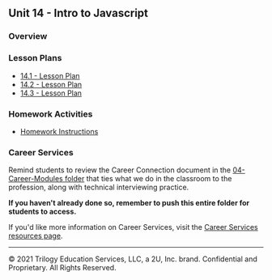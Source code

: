 ## Unit 14 - Intro to Javascript

### Overview

### Lesson Plans

* [14.1 - Lesson Plan](1/LessonPlan.md)
* [14.2 - Lesson Plan](2/LessonPlan.md)
* [14.3 - Lesson Plan](3/LessonPlan.md)

### Homework Activities

* [Homework Instructions](../../02-Homework/14-Intro-To-JavaScript/Instructions/README.md)

### Career Services

Remind students to review the Career Connection document in the [04-Career-Modules folder](../../04-Career-Modules/) that ties what we do in the classroom to the profession, along with technical interviewing practice.

**If you haven't already done so, remember to push this entire folder for students to access.**

If you'd like more information on Career Services, visit the [Career Services resources page](https://mycareerspot.org/).

- - -

© 2021 Trilogy Education Services, LLC, a 2U, Inc. brand. Confidential and Proprietary. All Rights Reserved.
